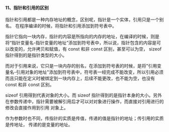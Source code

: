 #### 11、指针和引用的区别

指针和引⽤都是⼀种内存地址的概念，区别呢，指针是⼀个实体，引⽤只是⼀个别名。
在程序编译的时候，将指针和引⽤添加到符号表中。

指针它指向⼀块内存，指针的内容是所指向的内存的地址，在编译的时候，则是将“指针变量名-指针变量的地址”添加到符号表中，所以说，指针包含的内容是可以改变的，允许拷贝和赋值，有 const 和⾮ const 区别，甚⾄可以为空，  sizeof 指针得到的是指针类型的⼤⼩。

⽽对于引⽤来说，它只是⼀块内存的别名，在添加到符号表的时候，是将"引用变量名-引⽤对象的地址"添加到符号表中，符号表⼀经完成不能改变，所以引⽤必须⽽且只能在定义时被绑定到⼀块内存上，后续不能更改，也不能为空，也没有 const 和⾮ const 区别。

sizeof 引⽤得到代表对象的⼤⼩。⽽ sizeof 指针得到的是指针本身的⼤⼩。另外在参数传递中，指针需要被解引⽤后才可以对对象进⾏操作，⽽直接对引⽤进⾏的修改会直接作⽤到引⽤ 对象上。

作为参数时也不同，传指针的实质是传值，传递的值是指针的地址；传引⽤的实质是传地址， 传递的是变量的地址。
